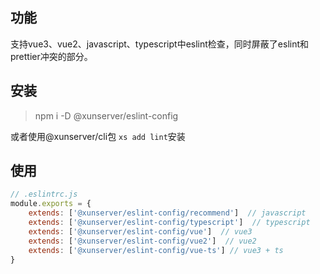 ## 功能
支持vue3、vue2、javascript、typescript中eslint检查，同时屏蔽了eslint和prettier冲突的部分。

## 安装
> npm i -D @xunserver/eslint-config

或者使用@xunserver/cli包 `xs add lint`安装

## 使用
```js
// .eslintrc.js
module.exports = {
    extends: ['@xunserver/eslint-config/recommend']  // javascript
    extends: ['@xunserver/eslint-config/typescript']  // typescript
    extends: ['@xunserver/eslint-config/vue']  // vue3
    extends: ['@xunserver/eslint-config/vue2']  // vue2
    extends: ['@xunserver/eslint-config/vue-ts'] // vue3 + ts
}
```